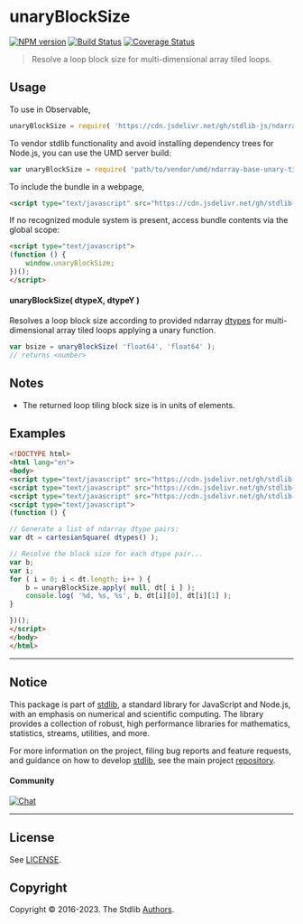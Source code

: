 <!--

@license Apache-2.0

Copyright (c) 2022 The Stdlib Authors.

Licensed under the Apache License, Version 2.0 (the "License");
you may not use this file except in compliance with the License.
You may obtain a copy of the License at

   http://www.apache.org/licenses/LICENSE-2.0

Unless required by applicable law or agreed to in writing, software
distributed under the License is distributed on an "AS IS" BASIS,
WITHOUT WARRANTIES OR CONDITIONS OF ANY KIND, either express or implied.
See the License for the specific language governing permissions and
limitations under the License.

-->

# unaryBlockSize

[![NPM version][npm-image]][npm-url] [![Build Status][test-image]][test-url] [![Coverage Status][coverage-image]][coverage-url] <!-- [![dependencies][dependencies-image]][dependencies-url] -->

> Resolve a loop block size for multi-dimensional array tiled loops.

<!-- Section to include introductory text. Make sure to keep an empty line after the intro `section` element and another before the `/section` close. -->

<section class="intro">

</section>

<!-- /.intro -->

<!-- Package usage documentation. -->



<section class="usage">

## Usage

To use in Observable,

```javascript
unaryBlockSize = require( 'https://cdn.jsdelivr.net/gh/stdlib-js/ndarray-base-unary-tiling-block-size@umd/browser.js' )
```

To vendor stdlib functionality and avoid installing dependency trees for Node.js, you can use the UMD server build:

```javascript
var unaryBlockSize = require( 'path/to/vendor/umd/ndarray-base-unary-tiling-block-size/index.js' )
```

To include the bundle in a webpage,

```html
<script type="text/javascript" src="https://cdn.jsdelivr.net/gh/stdlib-js/ndarray-base-unary-tiling-block-size@umd/browser.js"></script>
```

If no recognized module system is present, access bundle contents via the global scope:

```html
<script type="text/javascript">
(function () {
    window.unaryBlockSize;
})();
</script>
```

#### unaryBlockSize( dtypeX, dtypeY )

Resolves a loop block size according to provided ndarray [dtypes][@stdlib/ndarray/dtypes] for multi-dimensional array tiled loops applying a unary function.

```javascript
var bsize = unaryBlockSize( 'float64', 'float64' );
// returns <number>
```

</section>

<!-- /.usage -->

<!-- Package usage notes. Make sure to keep an empty line after the `section` element and another before the `/section` close. -->

<section class="notes">

## Notes

-   The returned loop tiling block size is in units of elements.

</section>

<!-- /.notes -->

<!-- Package usage examples. -->

<section class="examples">

## Examples

<!-- eslint no-undef: "error" -->

```html
<!DOCTYPE html>
<html lang="en">
<body>
<script type="text/javascript" src="https://cdn.jsdelivr.net/gh/stdlib-js/ndarray-dtypes@umd/browser.js"></script>
<script type="text/javascript" src="https://cdn.jsdelivr.net/gh/stdlib-js/array-base-cartesian-square@umd/browser.js"></script>
<script type="text/javascript" src="https://cdn.jsdelivr.net/gh/stdlib-js/ndarray-base-unary-tiling-block-size@umd/browser.js"></script>
<script type="text/javascript">
(function () {

// Generate a list of ndarray dtype pairs:
var dt = cartesianSquare( dtypes() );

// Resolve the block size for each dtype pair...
var b;
var i;
for ( i = 0; i < dt.length; i++ ) {
    b = unaryBlockSize.apply( null, dt[ i ] );
    console.log( '%d, %s, %s', b, dt[i][0], dt[i][1] );
}

})();
</script>
</body>
</html>
```

</section>

<!-- /.examples -->

<!-- Section to include cited references. If references are included, add a horizontal rule *before* the section. Make sure to keep an empty line after the `section` element and another before the `/section` close. -->

<section class="references">

</section>

<!-- /.references -->

<!-- Section for related `stdlib` packages. Do not manually edit this section, as it is automatically populated. -->

<section class="related">

</section>

<!-- /.related -->

<!-- Section for all links. Make sure to keep an empty line after the `section` element and another before the `/section` close. -->


<section class="main-repo" >

* * *

## Notice

This package is part of [stdlib][stdlib], a standard library for JavaScript and Node.js, with an emphasis on numerical and scientific computing. The library provides a collection of robust, high performance libraries for mathematics, statistics, streams, utilities, and more.

For more information on the project, filing bug reports and feature requests, and guidance on how to develop [stdlib][stdlib], see the main project [repository][stdlib].

#### Community

[![Chat][chat-image]][chat-url]

---

## License

See [LICENSE][stdlib-license].


## Copyright

Copyright &copy; 2016-2023. The Stdlib [Authors][stdlib-authors].

</section>

<!-- /.stdlib -->

<!-- Section for all links. Make sure to keep an empty line after the `section` element and another before the `/section` close. -->

<section class="links">

[npm-image]: http://img.shields.io/npm/v/@stdlib/ndarray-base-unary-tiling-block-size.svg
[npm-url]: https://npmjs.org/package/@stdlib/ndarray-base-unary-tiling-block-size

[test-image]: https://github.com/stdlib-js/ndarray-base-unary-tiling-block-size/actions/workflows/test.yml/badge.svg?branch=v0.0.2
[test-url]: https://github.com/stdlib-js/ndarray-base-unary-tiling-block-size/actions/workflows/test.yml?query=branch:v0.0.2

[coverage-image]: https://img.shields.io/codecov/c/github/stdlib-js/ndarray-base-unary-tiling-block-size/main.svg
[coverage-url]: https://codecov.io/github/stdlib-js/ndarray-base-unary-tiling-block-size?branch=main

<!--

[dependencies-image]: https://img.shields.io/david/stdlib-js/ndarray-base-unary-tiling-block-size.svg
[dependencies-url]: https://david-dm.org/stdlib-js/ndarray-base-unary-tiling-block-size/main

-->

[chat-image]: https://img.shields.io/gitter/room/stdlib-js/stdlib.svg
[chat-url]: https://app.gitter.im/#/room/#stdlib-js_stdlib:gitter.im

[stdlib]: https://github.com/stdlib-js/stdlib

[stdlib-authors]: https://github.com/stdlib-js/stdlib/graphs/contributors

[umd]: https://github.com/umdjs/umd
[es-module]: https://developer.mozilla.org/en-US/docs/Web/JavaScript/Guide/Modules

[deno-url]: https://github.com/stdlib-js/ndarray-base-unary-tiling-block-size/tree/deno
[umd-url]: https://github.com/stdlib-js/ndarray-base-unary-tiling-block-size/tree/umd
[esm-url]: https://github.com/stdlib-js/ndarray-base-unary-tiling-block-size/tree/esm
[branches-url]: https://github.com/stdlib-js/ndarray-base-unary-tiling-block-size/blob/main/branches.md

[stdlib-license]: https://raw.githubusercontent.com/stdlib-js/ndarray-base-unary-tiling-block-size/main/LICENSE

[@stdlib/ndarray/dtypes]: https://github.com/stdlib-js/ndarray-dtypes/tree/umd

</section>

<!-- /.links -->
